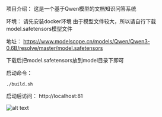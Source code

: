 
项目介绍：
这是一个基于Qwen模型的文档知识问答系统

环境：
请先安装docker环境
由于模型文件较大，所以请自行下载model.safetensors模型文件

地址：
https://www.modelscope.cn/models/Qwen/Qwen3-0.6B/resolve/master/model.safetensors

下载后把model.safetensors放到model目录下即可

启动命令：
````
./build.sh
````
启动后访问：
http://localhost:81

![alt text](./static/扫码_搜索联合传播样式-标准色版.png)